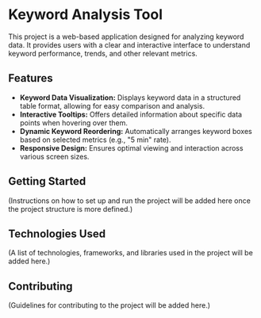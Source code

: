 # Keyword Analysis Tool

This project is a web-based application designed for analyzing keyword data. It provides users with a clear and interactive interface to understand keyword performance, trends, and other relevant metrics.

## Features

*   **Keyword Data Visualization:** Displays keyword data in a structured table format, allowing for easy comparison and analysis.
*   **Interactive Tooltips:** Offers detailed information about specific data points when hovering over them.
*   **Dynamic Keyword Reordering:** Automatically arranges keyword boxes based on selected metrics (e.g., "5 min" rate).
*   **Responsive Design:** Ensures optimal viewing and interaction across various screen sizes.

## Getting Started

(Instructions on how to set up and run the project will be added here once the project structure is more defined.)

## Technologies Used

(A list of technologies, frameworks, and libraries used in the project will be added here.)

## Contributing

(Guidelines for contributing to the project will be added here.)
